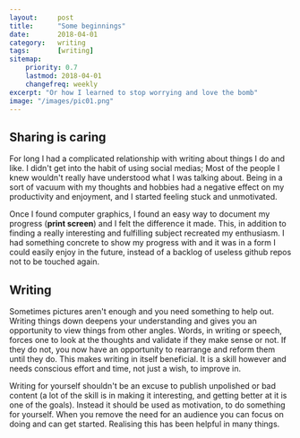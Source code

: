 ```yaml
---
layout:     post
title:      "Some beginnings"
date:       2018-04-01
category:   writing
tags:       [writing]
sitemap:
    priority: 0.7
    lastmod: 2018-04-01
    changefreq: weekly
excerpt: "Or how I learned to stop worrying and love the bomb"
image: "/images/pic01.png"
---
```

## Sharing is caring
For long I had a complicated relationship with writing about things I do and like. I didn't get into the
habit of using social medias; Most of the people I knew wouldn't really have understood what I was
talking about. Being in a sort of vacuum with my thoughts and hobbies had a negative effect on my productivity
and enjoyment, and I started feeling stuck and unmotivated.

Once I found computer graphics, I found an easy way to document my progress (**print screen**) and I felt
the difference it made. This, in addition to finding a really interesting and fulfilling subject recreated my
enthusiasm. I had something concrete to show my progress with and it was in a form I could easily enjoy in the
future, instead of a backlog of useless github repos not to be touched again.

## Writing
Sometimes pictures aren't enough and you need something to help out. Writing things down deepens your
understanding and gives you an opportunity to view things from other angles. Words, in writing or speech,
forces one to look at the thoughts and validate if they make sense or not. If they do not, you now have an
opportunity to rearrange and reform them until they do. This makes writing in itself beneficial. It is a skill
however and needs conscious effort and time, not just a wish, to improve in.

Writing for yourself shouldn't be an excuse to publish unpolished or bad content (a lot of the skill
is in making it interesting, and getting better at it is one of the goals). Instead it should be used as
motivation, to do something for yourself. When you remove the need for an audience you can focus on doing and can
get started. Realising this has been helpful in many things.
